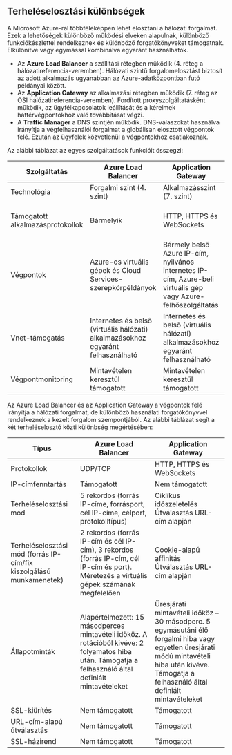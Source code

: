## <a name="load-balancer-differences"></a>Terheléselosztási különbségek

A Microsoft Azure-ral többféleképpen lehet elosztani a hálózati forgalmat. Ezek a lehetőségek különböző működési elveken alapulnak, különböző funkciókészlettel rendelkeznek és különböző forgatókönyveket támogatnak. Elkülönítve vagy egymással kombinálva egyaránt használhatók.

* Az **Azure Load Balancer** a szállítási rétegben működik (4. réteg a hálózatireferencia-veremben). Hálózati szintű forgalomelosztást biztosít az adott alkalmazás ugyanabban az Azure-adatközpontban futó példányai között.
* Az **Application Gateway** az alkalmazási rétegben működik (7. réteg az OSI hálózatireferencia-veremben). Fordított proxyszolgáltatásként működik, az ügyfélkapcsolatok leállítását és a kérelmek háttérvégpontokhoz való továbbítását végzi.
* A **Traffic Manager** a DNS szintjén működik.  DNS-válaszokat használva irányítja a végfelhasználói forgalmat a globálisan elosztott végpontok felé. Ezután az ügyfelek közvetlenül a végpontokhoz csatlakoznak.

Az alábbi táblázat az egyes szolgáltatások funkcióit összegzi:

| Szolgáltatás | Azure Load Balancer | Application Gateway | Traffic Manager |
| --- | --- | --- | --- |
| Technológia |Forgalmi szint (4. szint) |Alkalmazásszint (7. szint) |DNS-szint |
| Támogatott alkalmazásprotokollok |Bármelyik |HTTP, HTTPS és WebSockets |Bármelyik (a végpontmonitoringhoz szükség van egy HTTP-végpontra) |
| Végpontok |Azure-os virtuális gépek és Cloud Services-szerepkörpéldányok |Bármely belső Azure IP-cím, nyilvános internetes IP-cím, Azure-beli virtuális gép vagy Azure-felhőszolgáltatás |Azure-os virtuális gépek, Cloud Services-példányok, Azure Web Apps és külső végpontok |
| Vnet-támogatás |Internetes és belső (virtuális hálózati) alkalmazásokhoz egyaránt felhasználható |Internetes és belső (virtuális hálózati) alkalmazásokhoz egyaránt felhasználható |Csak az internetes alkalmazásokat támogatja |
| Végpontmonitoring |Mintavételen keresztül támogatott |Mintavételen keresztül támogatott |HTTP/HTTPS GET-en keresztül támogatott |

Az Azure Load Balancer és az Application Gateway a végpontok felé irányítja a hálózati forgalmat, de különböző használati forgatókönyvvel rendelkeznek a kezelt forgalom szempontjából. Az alábbi táblázat segít a két terheléselosztó közti különbség megértésében:

| Típus | Azure Load Balancer | Application Gateway |
| --- | --- | --- |
| Protokollok |UDP/TCP |HTTP, HTTPS és WebSockets |
| IP-címfenntartás |Támogatott |Nem támogatott |
| Terheléselosztási mód |5 rekordos (forrás IP-címe, forrásport, cél IP-címe, célport, protokolltípus) |Ciklikus időszeletelés<br>Útválasztás URL-cím alapján |
| Terheléselosztási mód (forrás IP-cím/fix kiszolgálású munkamenetek) |2 rekordos (forrás IP-cím és cél IP-cím), 3 rekordos (forrás IP-cím, cél IP-cím és port). Méretezés a virtuális gépek számának megfelelően |Cookie-alapú affinitás<br>Útválasztás URL-cím alapján |
| Állapotminták |Alapértelmezett: 15 másodperces mintavételi időköz. A rotációból kivéve: 2 folyamatos hiba után. Támogatja a felhasználó által definiált mintavételeket |Üresjárati mintavételi időköz – 30 másodperc. 5 egymásutáni élő forgalmi hiba vagy egyetlen üresjárati módú mintavételi hiba után kivéve. Támogatja a felhasználó által definiált mintavételeket |
| SSL-kiürítés |Nem támogatott |Támogatott |
| URL-cím-alapú útválasztás | Nem támogatott | Támogatott|
| SSL-házirend | Nem támogatott | Támogatott|
